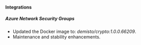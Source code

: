 
#### Integrations

##### Azure Network Security Groups
- Updated the Docker image to: *demisto/crypto:1.0.0.66209*.
- Maintenance and stability enhancements.